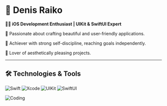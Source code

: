 # 🚀 Denis Raiko

**👨‍💻 iOS Development Enthusiast | UIKit & SwiftUI Expert**

🌟 Passionate about crafting beautiful and user-friendly applications.

💪 Achiever with strong self-discipline, reaching goals independently.

🎨 Lover of aesthetically pleasing projects.

---

## 🛠️ Technologies & Tools

![Swift](https://img.shields.io/badge/Swift-F05138?style=flat-square&logo=swift&logoColor=white)
![Xcode](https://img.shields.io/badge/Xcode-1575F9?style=flat-square&logo=xcode&logoColor=white)
![UIKit](https://img.shields.io/badge/UIKit-2396F3?style=flat-square&logo=apple&logoColor=white)
![SwiftUI](https://img.shields.io/badge/SwiftUI-FF6F00?style=flat-square&logo=swift&logoColor=white)


![Coding](https://media.giphy.com/media/26tn33aiTi1jkl6H6/giphy.gif)
